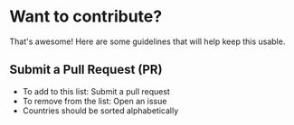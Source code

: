 # Want to contribute?
That's awesome! Here are some guidelines that will help keep this usable.

## Submit a Pull Request (PR)

- To add to this list: Submit a pull request
- To remove from the list: Open an issue
- Countries should be sorted alphabetically
